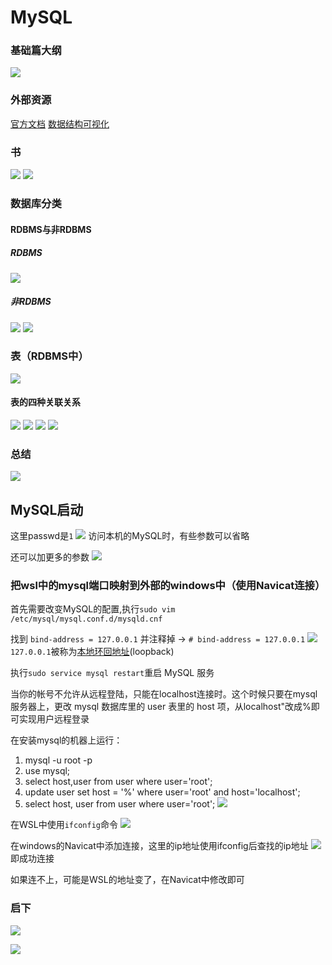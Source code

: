 # MySQL

### 基础篇大纲

![](resources/2022-07-31-15-01-07.png)

### 外部资源

[官方文档](https://dev.mysql.com/doc/refman/8.0/en/)
[数据结构可视化](https://www.cs.usfca.edu/~galles/visualization/about.html)

### 书

![](resources/2022-07-31-15-10-25.png)
![](resources/2022-07-31-15-11-02.png)

### 数据库分类

#### RDBMS与非RDBMS

##### RDBMS

![](resources/2022-12-08-12-55-44.png)

##### 非RDBMS

![](resources/2022-12-08-12-58-49.png)
![](resources/2022-07-31-15-14-10.png)

### 表（RDBMS中）

![](resources/2022-12-08-13-02-37.png)

#### 表的四种关联关系

![](resources/2022-07-31-15-15-22.png)
![](resources/2022-12-08-13-05-48.png)
![](resources/2022-12-08-13-07-37.png)
![](resources/2022-12-08-13-08-42.png)

### 总结

![](resources/2022-07-31-15-18-19.png)

## MySQL启动

这里passwd是```1```
![](resources/2022-12-08-14-59-24.png)
访问本机的MySQL时，有些参数可以省略

还可以加更多的参数
![](resources/2022-12-08-15-03-31.png)

### 把wsl中的mysql端口映射到外部的windows中（使用Navicat连接）

首先需要改变MySQL的配置,执行```sudo vim /etc/mysql/mysql.conf.d/mysqld.cnf```

找到 ```bind-address = 127.0.0.1``` 并注释掉 → ```# bind-address = 127.0.0.1```
![](resources/2022-12-20-10-00-27.png)
```127.0.0.1```被称为[本地环回地址](https://blog.csdn.net/weixin_42204641/article/details/83548922)(loopback)

执行```sudo service mysql restart```重启 MySQL 服务

当你的帐号不允许从远程登陆，只能在localhost连接时。这个时候只要在mysql服务器上，更改 mysql 数据库里的 user 表里的 host 项，从localhost"改成%即可实现用户远程登录

在安装mysql的机器上运行：

1. mysql -u root -p  
2. use mysql;
3. select host,user from user where user='root';
4. update user set host = '%' where user='root' and host='localhost';  
5. select host, user from user where user='root';
![](resources/2022-12-20-10-16-30.png)

在WSL中使用```ifconfig```命令
![](resources/2022-12-20-10-25-58.png)

在windows的Navicat中添加连接，这里的ip地址使用ifconfig后查找的ip地址
![](resources/2022-12-20-10-27-50.png)
即成功连接

如果连不上，可能是WSL的地址变了，在Navicat中修改即可

### 启下

![](resources/2022-07-31-15-20-11.png)

![](resources/2022-12-08-15-24-46.png)